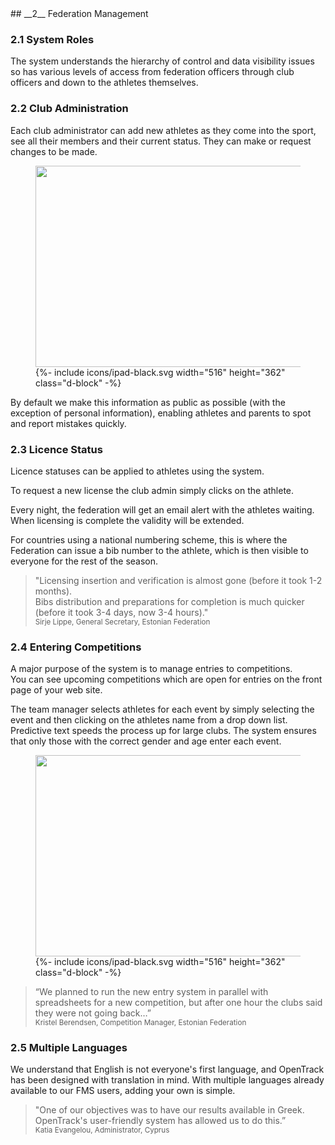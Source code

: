 <div markdown="1" data-aos="fade-up">
## __2__ Federation Management

### 2.1 System Roles
The system understands the hierarchy of control and data visibility issues so has various levels of access from federation officers through club officers and down to the athletes themselves.

### 2.2 Club Administration

Each club administrator can add new athletes as they come into the sport, see all their members and their current status. They can make or request changes to be made.

<div class="side-image side-image-right tablet-shadow my-5" data-aos="fade-left">
  <figure class="tablet-demo">
    <img src="{{ site.baseurl }}/assets/img/screens/fm-malta-licences.png" class="screen" width="430" height="322">
    {%- include icons/ipad-black.svg width="516" height="362" class="d-block" -%}
  </figure>
</div>

By default we make this information as public as possible (with the exception of personal information), enabling athletes and parents to spot and report mistakes quickly.

### 2.3 Licence Status

Licence statuses can be applied to athletes using the system.

To request a new license the club admin simply clicks on the athlete.

Every night, the federation will get an email alert with the athletes waiting.  When licensing is complete the validity will be extended.

For countries using a national numbering scheme, this is where the Federation can issue a bib number to the athlete, which is then visible to everyone for the rest of the season.

> "Licensing insertion and verification is almost gone (before it took 1-2 months).  
Bibs distribution and preparations for completion is much quicker (before it took 3-4 days, now 3-4 hours)."    
<small>Sirje Lippe, General Secretary, Estonian Federation</small>

### 2.4 Entering Competitions

A major purpose of the system is to manage entries to competitions.   
You can see upcoming competitions which are open for entries on the front page of your web site.

The team manager selects athletes for each event by simply selecting the event and then clicking on the athletes name from a drop down list. Predictive text speeds the process up for large clubs. The system ensures that only those with the correct gender and age enter each event.

<div class="tablet-shadow my-5" data-aos="fade-up">
  <figure class="tablet-demo">
    <img src="{{ site.baseurl }}/assets/img/screens/fm-estonia-team-entry.png" class="screen" width="430" height="322">
    {%- include icons/ipad-black.svg width="516" height="362" class="d-block" -%}
  </figure>
</div>

> “We planned to run the new entry system in parallel with spreadsheets for a new competition, but
after one hour the clubs said they were not going back…”  
<small>Kristel Berendsen, Competition Manager, Estonian Federation</small>

### 2.5 Multiple Languages
We understand that English is not everyone's first language, and OpenTrack has been designed with translation in mind. With multiple languages already available to our FMS users, adding your own is simple.

> "One of our objectives was to have our results available in Greek.  
OpenTrack's user-friendly system has allowed us to do this.”  
<small>Katia Evangelou, Administrator, Cyprus</small>

</div>
